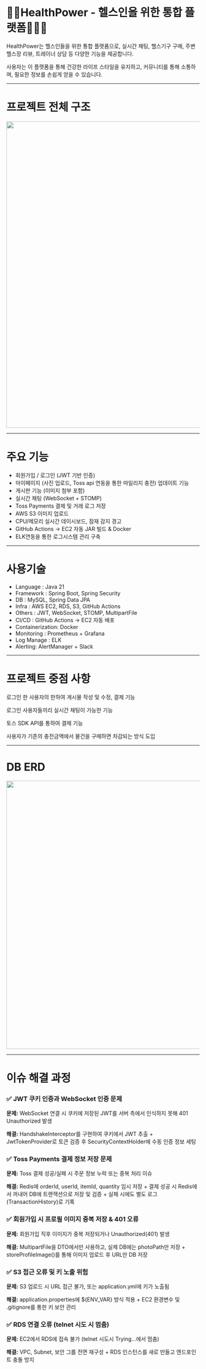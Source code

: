 # 🏋️‍♂️HealthPower - 헬스인을 위한 통합 플랫폼🏃‍♂️‍➡️

HealthPower는 헬스인들을 위한 통합 플랫폼으로, 실시간 채팅, 헬스기구 구매, 주변 헬스장 리뷰, 트레이너 상담 등 다양한 기능을 제공합니다. 

사용자는 이 플랫폼을 통해 건강한 라이프 스타일을 유지하고, 커뮤니티를 통해 소통하며, 필요한 정보를 손쉽게 얻을 수 있습니다.

---

# 프로젝트 전체 구조
<img src="https://github.com/user-attachments/assets/104a87f3-f248-4f29-9e7e-05d0a246e995" width="800"/>


---

# 주요 기능

- 회원가입 / 로그인 (JWT 기반 인증)
- 마이페이지 (사진 업로드, Toss api 연동을 통한 마일리지 충전) 업데이트 기능
- 게시판 기능 (이미지 첨부 포함)
- 실시간 채팅 (WebSocket + STOMP)
- Toss Payments 결제 및 거래 로그 저장
- AWS S3 이미지 업로드
- CPU/메모리 실시간 데이시보드, 잠재 감지 경고
- GitHub Actions → EC2 자동 JAR 빌드 & Docker
- ELK연동을 통한 로그시스템 관리 구축
---

# 사용기술

* Language : Java 21
* Framework : Spring Boot, Spring Security
* DB : MySQL, Spring Data JPA
* Infra : AWS EC2, RDS, S3, GitHub Actions
* Others : JWT, WebSocket, STOMP, MultipartFile
* CI/CD : GitHub Actions → EC2 자동 배포
* Containerization: Docker
* Monitoring : Prometheus + Grafana
* Log Manage : ELK
* Alerting: AlertManager + Slack

---

# 프로젝트 중점 사항

로그인 한 사용자의 한하여 게시물 작성 및 수정, 결제 기능

로그인 사용자들끼리 실시간 채팅이 가능한 기능

토스 SDK API를 통하여 결제 기능

사용자가 기존의 충전금액에서 물건을 구매하면 차감되는 방식 도입

---

# DB ERD

<img src="https://github.com/user-attachments/assets/6350c2b3-99b7-4633-a6b0-a6135c0f5e7b" width="700"/>

---

# 이슈 해결 과정
 
### ✅ JWT 쿠키 인증과 WebSocket 인증 문제

**문제:** WebSocket 연결 시 쿠키에 저장된 JWT를 서버 측에서 인식하지 못해 401 Unauthorized 발생

**해결:** HandshakeInterceptor를 구현하여 쿠키에서 JWT 추출 + JwtTokenProvider로 토큰 검증 후 SecurityContextHolder에 수동 인증 정보 세팅

### ✅ Toss Payments 결제 정보 저장 문제
   
**문제:** Toss 결제 성공/실패 시 주문 정보 누락 또는 중복 처리 이슈

**해결:** Redis에 orderId, userId, itemId, quantity 임시 저장 + 결제 성공 시 Redis에서 꺼내어 DB에 트랜잭션으로 저장 및 검증 + 실패 시에도 별도 로그(TransactionHistory)로 기록

### ✅ 회원가입 시 프로필 이미지 중복 저장 & 401 오류

**문제:** 회원가입 직후 이미지가 중복 저장되거나 Unauthorized(401) 발생

**해결:** MultipartFile을 DTO에서만 사용하고, 실제 DB에는 photoPath만 저장 + storeProfileImage()를 통해 이미지 업로드 후 URL만 DB 저장

### ✅ S3 접근 오류 및 키 노출 위험

**문제:** S3 업로드 시 URL 접근 불가, 또는 application.yml에 키가 노출됨

**해결:** application.properties에 ${ENV_VAR} 방식 적용 + EC2 환경변수 및 .gitignore를 통한 키 보안 관리

### ✅ RDS 연결 오류 (telnet 시도 시 멈춤)

**문제:** EC2에서 RDS에 접속 불가 (telnet 시도시 Trying...에서 멈춤)

**해결:** VPC, Subnet, 보안 그룹 전면 재구성 + RDS 인스턴스를 새로 만들고 엔드포인트 충돌 방지


